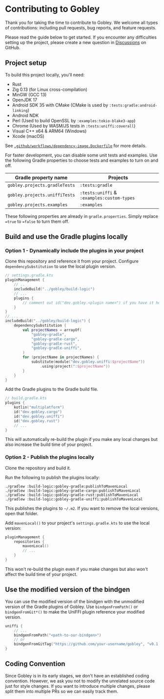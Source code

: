 # Contributing to Gobley

Thank you for taking the time to contribute to Gobley. We welcome all types of
contributions: including pull requests, bug reports, and feature requests.

Please read the guide below to get started. If you encounter any difficulties
setting up the project, please create a new question
in [Discussions](https://github.com/gobley/gobley/discussions) on GitHub.

## Project setup

To build this project locally, you'll need:

- Rust
- Zig 0.13 (for Linux cross-compilation)
- MinGW (GCC 13)
- OpenJDK 17
- Android SDK 35 with CMake (CMake is used by `:tests:gradle:android-linking`)
- Android NDK
- Perl (Used to build OpenSSL by `:examples:tokio-blake3-app`)
- Chrome (Used by WASM/JS tests in `:tests:uniffi:coverall`)
- Visual C++ x64 & ARM64 (Windows)
- Xcode (macOS)

See [`.github/workflows/dependency-image.Dockerfile`](.github/workflows/dependency-image.Dockerfile)
for more details.

For faster development, you can disable some unit tests and examples. Use the
following Gradle properties to choose tests and examples to turn on and off.

| Gradle property name          | Projects                                   |
|-------------------------------|--------------------------------------------|
| `gobley.projects.gradleTests` | `:tests:gradle`                            |
| `gobley.projects.uniffiTests` | `:tests:uniffi` & `:examples:custom-types` |
| `gobley.projects.examples`    | `:examples`                                |

These following properties are already in `gradle.properties`. Simply replace
`=true` to `=false` to turn them off.

## Build and use the Gradle plugins locally

### Option 1 - Dynamically include the plugins in your project

Clone this repository and reference it from your project. Configure
`dependencySubstitution` to use the local plugin version.

```kotlin
// settings.gradle.kts
pluginManagement {
    // ..
    includeBuild("../gobley/build-logic")
    // ...
    plugins {
        // comment out id("dev.gobley.<plugin name>") if you have it here
    }
}
// ...
includeBuild("../gobley/build-logic") {
    dependencySubstitution {
        val projectNames = arrayOf(
            "gobley-gradle",
            "gobley-gradle-cargo",
            "gobley-gradle-rust",
            "gobley-gradle-uniffi",
        )
        for (projectName in projectNames) {
            substitute(module("dev.gobley.uniffi:$projectName"))
                .using(project(":$projectName"))
        }
    }
}
```

Add the Gradle plugins to the Gradle build file.

```kotlin
// build.gradle.kts
plugins {
    kotlin("multiplatform")
    id("dev.gobley.cargo")
    id("dev.gobley.uniffi")
    id("dev.gobley.rust")
    // ...
}
```

This will automatically re-build the plugin if you make any local changes but
also increase the build time of your project.

### Option 2 - Publish the plugins locally

Clone the repository and build it.

Run the following to publish the plugins locally:

```shell
./gradlew :build-logic:gobley-gradle:publishToMavenLocal
./gradlew :build-logic:gobley-gradle-cargo:publishToMavenLocal
./gradlew :build-logic:gobley-gradle-rust:publishToMavenLocal
./gradlew :build-logic:gobley-gradle-uniffi:publishToMavenLocal
```

This publishes the plugins to `~/.m2`. If you want to remove the local versions,
open that folder.

Add `mavenLocal()` to your project's `settings.gradle.kts` to use the local
version:

```kotlin
pluginManagement {
    repositories {
        mavenLocal()
        // ...
    }
}
```

This won't re-build the plugin even if you make changes but also won't affect
the build time of your project.

## Use the modified version of the bindgen

You can use the modified version of the bindgen with the unmodified version of
the Gradle plugins of Gobley. Use `bindgenFromPath()` or `bindgenFromGit*()`
to make the UniFFI plugin reference your modified version.

```kotlin
uniffi {
    // ...
    bindgenFromPath("<path-to-our-bindgen>")
    // or
    bindgenFromGitTag("https://github.com/your-username/gobley", "v0.1.0")
}
```

## Coding Convention

Since Gobley is in its early stages, we don't have an established coding
convention. However, we ask you not to modify the unrelated source code just for
style changes. If you want to introduce multiple changes, please split them
into multiple PRs so we can easily track them.
